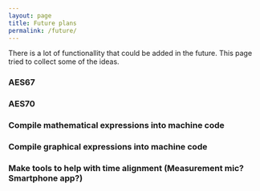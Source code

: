 ```yaml
---
layout: page
title: Future plans
permalink: /future/
---
```


There is a lot of functionallity that could be added in the future. This page tried to collect some of the ideas.

### AES67
### AES70
### Compile mathematical expressions into machine code
### Compile graphical expressions into machine code
### Make tools to help with time alignment (Measurement mic? Smartphone app?)